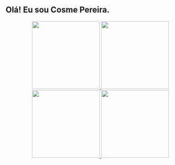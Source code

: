 
## Olá! Eu sou Cosme Pereira.

<div style="display: inline_block"align="center">
  <a href="https://github.com/Cosme1984">
  <img height="180em" src="https://github-readme-stats.vercel.app/api?username=Cosme1984&show_icons=true&theme=dracula&include_all_commits=true&count_private=true"/>
  <img height="180em" src="https://github-readme-stats.vercel.app/api/top-langs/?username=Cosme1984&layout=compact&langs_count=7&theme=dracula"/>
  <img height="180em" src="https://github-readme-stats.vercel.app/api?username=Cosme1984&show_icons=true&theme=midnight-purple&include_all_commits=true&count_private=true"/>
  <img height="180em" src="https://github-readme-stats.vercel.app/api/top-langs/?username=Cosme1984&layout=compact&langs_count=7&theme=midnight-purple"/>
</div>

<div style="display: inline_block"><br>
